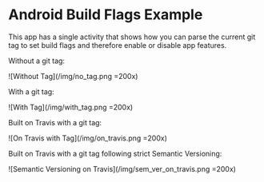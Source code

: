 # Android Build Flags Example

This app has a single activity that shows how you can parse the current git tag to set build flags and therefore enable or disable app features.

Without a git tag:

![Without Tag](/img/no_tag.png =200x)

With a git tag:

![With Tag](/img/with_tag.png =200x)

Built on Travis with a git tag:

![On Travis with Tag](/img/on_travis.png =200x)

Built on Travis with a git tag following strict Semantic Versioning:

![Semantic Versioning on Travis](/img/sem_ver_on_travis.png =200x)
